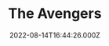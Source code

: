 ---
title: "The Avengers"
year: 2012
date: 2022-08-14T16:44:26.000Z
permalink: /almanac/movies/2022-08-14-the-avengers/index.html
link: https://letterboxd.com/rknightuk/film/the-avengers-2012/3/
rating: 3
---